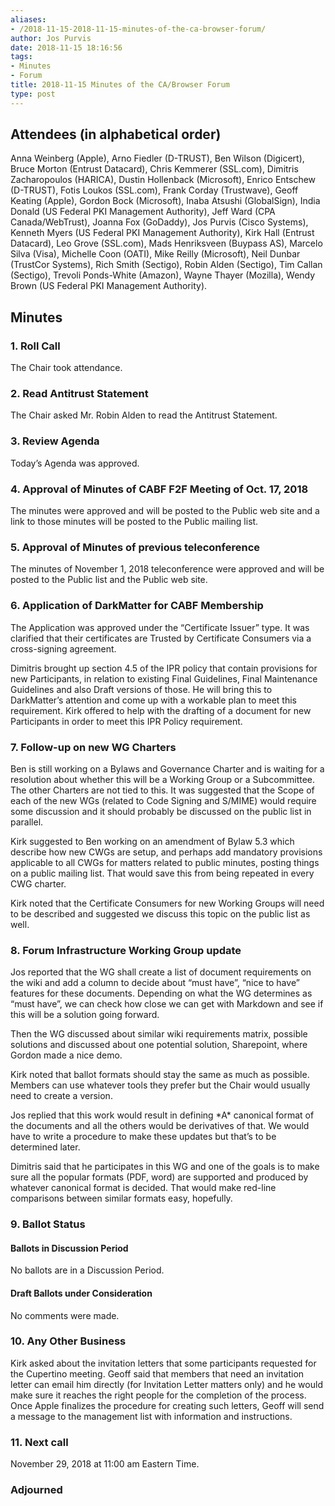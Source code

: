```yaml
---
aliases:
- /2018-11-15-2018-11-15-minutes-of-the-ca-browser-forum/
author: Jos Purvis
date: 2018-11-15 18:16:56
tags:
- Minutes
- Forum
title: 2018-11-15 Minutes of the CA/Browser Forum
type: post
---
```


## Attendees (in alphabetical order) 

Anna Weinberg (Apple), Arno Fiedler (D-TRUST), Ben Wilson (Digicert), Bruce Morton (Entrust Datacard), Chris Kemmerer (SSL.com), Dimitris Zacharopoulos (HARICA), Dustin Hollenback (Microsoft), Enrico Entschew (D-TRUST), Fotis Loukos (SSL.com), Frank Corday (Trustwave), Geoff Keating (Apple), Gordon Bock (Microsoft), Inaba Atsushi (GlobalSign), India Donald (US Federal PKI Management Authority), Jeff Ward (CPA Canada/WebTrust), Joanna Fox (GoDaddy), Jos Purvis (Cisco Systems), Kenneth Myers (US Federal PKI Management Authority), Kirk Hall (Entrust Datacard), Leo Grove (SSL.com), Mads Henriksveen (Buypass AS), Marcelo Silva (Visa), Michelle Coon (OATI), Mike Reilly (Microsoft), Neil Dunbar (TrustCor Systems), Rich Smith (Sectigo), Robin Alden (Sectigo), Tim Callan (Sectigo), Trevoli Ponds-White (Amazon), Wayne Thayer (Mozilla), Wendy Brown (US Federal PKI Management Authority).

## Minutes 

### 1. Roll Call 

The Chair took attendance.

### 2. Read Antitrust Statement 

The Chair asked Mr. Robin Alden to read the Antitrust Statement.

### 3. Review Agenda 

Today’s Agenda was approved.

### 4. Approval of Minutes of CABF F2F Meeting of Oct. 17, 2018 

The minutes were approved and will be posted to the Public web site and a link to those minutes will be posted to the Public mailing list.

### 5. Approval of Minutes of previous teleconference 

The minutes of November 1, 2018 teleconference were approved and will be posted to the Public list and the Public web site.

### 6. Application of DarkMatter for CABF Membership 

The Application was approved under the “Certificate Issuer” type. It was clarified that their certificates are Trusted by Certificate Consumers via a cross-signing agreement.

Dimitris brought up section 4.5 of the IPR policy that contain provisions for new Participants, in relation to existing Final Guidelines, Final Maintenance Guidelines and also Draft versions of those. He will bring this to DarkMatter’s attention and come up with a workable plan to meet this requirement. Kirk offered to help with the drafting of a document for new Participants in order to meet this IPR Policy requirement.

### 7. Follow-up on new WG Charters 

Ben is still working on a Bylaws and Governance Charter and is waiting for a resolution about whether this will be a Working Group or a Subcommittee. The other Charters are not tied to this. It was suggested that the Scope of each of the new WGs (related to Code Signing and S/MIME) would require some discussion and it should probably be discussed on the public list in parallel.

Kirk suggested to Ben working on an amendment of Bylaw 5.3 which describe how new CWGs are setup, and perhaps add mandatory provisions applicable to all CWGs for matters related to public minutes, posting things on a public mailing list. That would save this from being repeated in every CWG charter.

Kirk noted that the Certificate Consumers for new Working Groups will need to be described and suggested we discuss this topic on the public list as well.

### 8. Forum Infrastructure Working Group update 

Jos reported that the WG shall create a list of document requirements on the wiki and add a column to decide about “must have”, “nice to have” features for these documents. Depending on what the WG determines as “must have”, we can check how close we can get with Markdown and see if this will be a solution going forward.

Then the WG discussed about similar wiki requirements matrix, possible solutions and discussed about one potential solution, Sharepoint, where Gordon made a nice demo.

Kirk noted that ballot formats should stay the same as much as possible. Members can use whatever tools they prefer but the Chair would usually need to create a version.

Jos replied that this work would result in defining \*A\* canonical format of the documents and all the others would be derivatives of that. We would have to write a procedure to make these updates but that’s to be determined later.

Dimitris said that he participates in this WG and one of the goals is to make sure all the popular formats (PDF, word) are supported and produced by whatever canonical format is decided. That would make red-line comparisons between similar formats easy, hopefully.

### 9. Ballot Status 

#### Ballots in Discussion Period 

No ballots are in a Discussion Period.

#### Draft Ballots under Consideration 

No comments were made.

### 10. Any Other Business 

Kirk asked about the invitation letters that some participants requested for the Cupertino meeting. Geoff said that members that need an invitation letter can email him directly (for Invitation Letter matters only) and he would make sure it reaches the right people for the completion of the process. Once Apple finalizes the procedure for creating such letters, Geoff will send a message to the management list with information and instructions.

### 11. Next call 

November 29, 2018 at 11:00 am Eastern Time.

### Adjourned